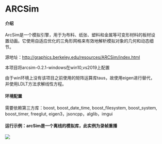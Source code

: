 # ARCSim

#### 介绍
ArcSim是一个模拟引擎，用于为布料、纸张、塑料和金属等可变形材料的板材设置动画。它使用自适应优化的三角形网格来有效地解析模拟对象的几何和动态细节。

源地址：http://graphics.berkeley.edu/resources/ARCSim/index.html

本项目将arcsim-0.2.1-windows在win10,vs2019上配置

由于win环境上没有该项目之前使用的矩阵运算库taus，故使用eigen进行替代，并使用LDLT方法求解线性方程。

#### 环境配置
需要依赖第三方库：boost, boost_date_time, boost_filesystem, boost_system, boost_timer, freeglut, eigen3，jsoncpp，alglib，imgui
#### 运行示例：arcSim是一个离线的模拟库，此实例为录帧重播
![](https://gitee.com/cai-yuze/arcsim/raw/master/gif/sleeve.gif)
 

 